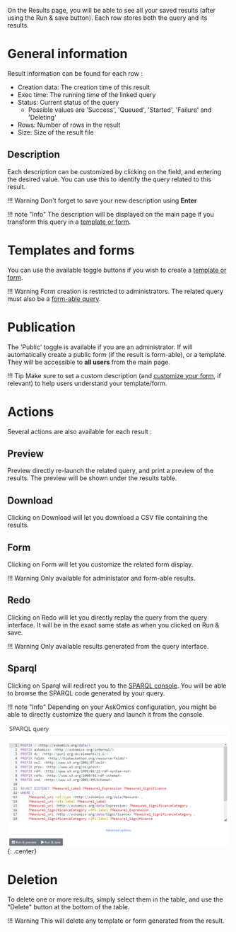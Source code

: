 On the Results page, you will be able to see all your saved results (after using the <btn><i class="fa fa-save"></i> Run & save</btn> button). Each row stores both the query and its results.

# General information

Result information can be found for each row :

- Creation data: The creation time of this result
- Exec time: The running time of the linked query
- Status: Current status of the query
    - Possible values are 'Success', 'Queued', 'Started', 'Failure' and 'Deleting'
- Rows: Number of rows in the result
- Size: Size of the result file

## Description

Each description can be customized by clicking on the field, and entering the desired value. You can use this to identify the query related to this result.

!!! Warning
    Don't forget to save your new description using **Enter**

!!! note "Info"
    The description will be displayed on the main page if you transform this query in a [template or form](template.md).

# Templates and forms

You can use the available toggle buttons if you wish to create a [template or form](template.md).

!!! Warning
    Form creation is restricted to administrators. The related query must also be a [form-able query](template.md#Forms).

# Publication

The 'Public' toggle is available if you are an administrator. If will automatically create a public form (if the result is form-able), or a template. They will be accessible to **all users** from the main page.

!!! Tip
    Make sure to set a custom description (and [customize your form](template.md#editing-the-form-display), if relevant) to help users understand your template/form.

# Actions

Several actions are also available for each result :

## Preview

<btn class="white">Preview</btn> directly re-launch the related query, and print a preview of the results.
The preview will be shown under the results table.

## Download

Clicking on <btn class="white">Download</btn> will let you download a CSV file containing the results.

## Form

Clicking on <btn class="white">Form</btn> will let you customize the related form display.

!!! Warning
    Only available for administator and form-able results.

## Redo

Clicking on <btn class="white">Redo</btn> will let you directly replay the query from the query interface. It will be in the exact same state as when you clicked on <btn><i class="fa fa-save"></i> Run & save</btn>.

!!! Warning
    Only available results generated from the query interface.

## Sparql

Clicking on <btn class="white">Sparql</btn> will redirect you to the [SPARQL console](console.md). You will be able to browse the SPARQL code generated by your query.

!!! note "Info"
  Depending on your AskOmics configuration, you might be able to directly customize the query and launch it from the console.

![SPARQL query generated by AskOmics](img/sparql.png){: .center}

# Deletion

To delete one or more results, simply select them in the table, and use the "Delete" button at the bottom of the table.

!!! Warning
    This will delete any template or form generated from the result.
